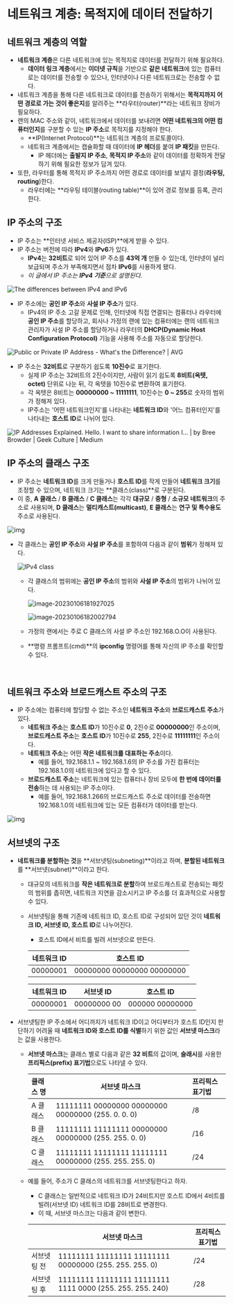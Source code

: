 # 네트워크 계층: 목적지에 데이터 전달하기

## 네트워크 계층의 역할

- **네트워크 계층**은 다른 네트워크에 있는 목적지로 데이터를 전달하기 위해 필요하다.
  - **데이터 링크 계층**에서는 **이더넷 규칙**을 기반으로 **같은 네트워크**에 있는 컴퓨터로는 데이터를 전송할 수 있으나, 인터넷이나 다른 네트워크로는 전송할 수 없다.
- 네트워크 계층을 통해 다른 네트워크로 데이터를 전송하기 위해서는 **목적지까지 어떤 경로로 가는 것이 좋은지**를 알려주는 **라우터(router)**라는 네트워크 장비가 필요하다.
- 랜의 MAC 주소와 같이, 네트워크에서 데이터를 보내려면 **어떤 네트워크의 어떤 컴퓨터인지**를 구분할 수 있는 **IP 주소**로 목적지를 지정해야 한다.
  - **IP(Internet Protocol)**는 네트워크 계층의 프로토콜이다.
  - 네트워크 계층에서는 캡슐화할 때 데이터에 **IP 헤더**를 붙여 **IP 패킷**을 만든다.
    - IP 헤더에는 **출발지 IP 주소**, **목적지 IP 주소**와 같이 데이터를 정확하게 전달하기 위해 필요한 정보가 담겨 있다.
- 또한, 라우터를 통해 목적지 IP 주소까지 어떤 경로로 데이터를 보낼지 결정(**라우팅, routing**)한다.
  - 라우터에는 **라우팅 테이블(routing table)**이 있어 경로 정보를 등록, 관리한다.

## IP 주소의 구조

- IP 주소는 **인터넷 서비스 제공자(ISP)**에게 받을 수 있다.
- IP 주소는 버전에 따라 **IPv4**와 **IPv6**가 있다.
  - **IPv4**는 **32비트**로 되어 있어 IP 주소를 **43억 개** 만들 수  있는데, 인터넷이 널리 보급되며 주소가 부족해지면서 점차 **IPv6**를 사용하게 됐다.
  - *이 글에서 IP 주소는 **IPv4 기준**으로 설명된다.*

![The differences between IPv4 and IPv6](https://signal.avg.com/hs-fs/hubfs/Blog_Content/Avg/Signal/AVG%20Signal%20Images/IPv4%20vs.%20IPv6%20addresses%20(Signal)/IPv4-vs-IPv6-EN.png?width=1320&name=IPv4-vs-IPv6-EN.png)

- IP 주소에는 **공인 IP 주소**와 **사설 IP 주소**가 있다.
  - IPv4의 IP 주소 고갈 문제로 인해, 인터넷에 직접 연결되는 컴퓨터나 라우터에 **공인 IP 주소**를 할당하고, 회사나 가정의 랜에 있는 컴퓨터에는 랜의 네트워크 관리자가 사설 IP 주소를 할당하거나 라우터의 **DHCP(Dynamic Host Configuration Protocol)** 기능을 사용해 주소를 자동으로 할당한다.

![Public or Private IP Address - What's the Difference? | AVG](https://signal.avg.com/hs-fs/hubfs/Blog_Content/Avg/Signal/AVG%20Signal%20Images/Public%20vs.%20local%20IP%20addresses%20(Signal)/Public-vs-local-IP-addresses.png?width=1320&name=Public-vs-local-IP-addresses.png)

- IP 주소는 **32비트**로 구분하기 쉽도록 **10진수**로 표기한다.
  - 실제 IP 주소는 32비트의 2진수이지만, 사람이 읽기 쉽도록 **8비트(옥텟, octet)** 단위로 나눈 뒤, 각 옥텟을 10진수로 변환하여 표기한다.
  - 각 옥텟은 8비트는 **00000000 ~ 11111111**, 10진수는 **0 ~ 255**로 숫자의 범위가 정해져 있다.
  - IP주소는 '어떤 네트워크인지'를 나타내는 **네트워크 ID**와 '어느 컴퓨터인지'를 나타내는 **호스트 ID**로 나뉘어 있다.

![IP Addresses Explained. Hello. I want to share information I… | by Bree  Browder | Geek Culture | Medium](https://miro.medium.com/max/1174/0*KJ0Rc-PoDVodacb2)

## IP 주소의 클래스 구조

- IP 주소는 **네트워크 ID**를 크게 만들거나 **호스트 ID**를 작게 만들어 **네트워크 크기**를 조정할 수 있으며, 네트워크 크기는 **클래스(class)**로 구분된다.
- 이 중, **A 클래스** / **B 클래스** / **C 클래스**는 각각 **대규모** / **중형** / **소규모 네트워크**의 주소로 사용되며, **D 클래스**는 **멀티캐스트(multicast)**, **E 클래스**는 **연구 및 특수용도** 주소로 사용된다.

![img](https://cdn.inflearn.com/public/comments/64d912dd-88b7-4503-bb82-b7ea585f93bf/IP%20%EC%A0%95%EB%A6%AC.jpg)

- 각 클래스는 **공인 IP 주소**와 **사설 IP 주소**를 포함하여 다음과 같이 **범위**가 정해져 있다.

  ![IPv4 class](https://blog.kakaocdn.net/dn/bZVUCs/btrcXjUul4b/eu3dSspA3SvIlPxEFiS06k/img.png)

  - 각 클래스의 범위에는 **공인 IP 주소**의 범위와 **사설 IP 주소**의 범위가 나뉘어 있다.

    ![image-20230106181927025](C:\Users\jodic\AppData\Roaming\Typora\typora-user-images\image-20230106181927025.png)

    ![image-20230106182002794](C:\Users\jodic\AppData\Roaming\Typora\typora-user-images\image-20230106182002794.png)

  - 가정의 랜에서는 주로 C 클래스의 사설 IP 주소인 192.168.O.O이 사용된다.

  - **명령 프롬프트(cmd)**의 **ipconfig** 명령어를 통해 자신의 IP 주소를 확인할 수 있다.

​	

## 네트워크 주소와 브로드캐스트 주소의 구조

- IP 주소에는 컴퓨터에 할당할 수 없는 주소인 **네트워크 주소**와 **브로드캐스트 주소**가 있다.
  - **네트워크 주소**는 **호스트 ID**가 10진수로 **0**, 2진수로 **00000000**인 주소이며, **브로드캐스트 주소**는 **호스트 ID**가 10진수로 **255**, 2진수로 **11111111**인 주소이다.
  - **네트워크 주소**는 어떤 **작은 네트워크를 대표하는 주소**이다. 
    - 예를 들어, 192.168.1.1 ~ 192.168.1.6의 IP 주소를 가진 컴퓨터는 192.168.1.0의 네트워크에 있다고 할 수 있다.
  - **브로드캐스트 주소**는 네트워크에 있는 컴퓨터나 장비 모두에 **한 번에 데이터를 전송**하는 데 사용되는 IP 주소이다. 
    - 예를 들어, 192.168.1.266의 브로드캐스트 주소로 데이터를 전송하면 192.168.1.0의 네트워크에 있는 모든 컴퓨터가 데이터를 받는다.

![img](https://velog.velcdn.com/images%2Fminseojo%2Fpost%2Fa4d7bdb2-d67f-4797-bc69-4872533aca4c%2Fimage.png)

## 서브넷의 구조

- **네트워크를 분할하는 것**을 **서브넷팅(subneting)**이라고 하며, **분할된 네트워크**를 **서브넷(subnet)**이라고 한다.

  - 대규모의 네트워크를 **작은 네트워크로 분할**하여 브로드캐스트로 전송되는 패킷의 범위를 좁히면, 네트워크 지연을 감소시키고 IP 주소를 더 효과적으로 사용할 수 있다.

  - 서브넷팅을 통해 기존에 네트워크 ID, 호스트 ID로 구성되어 있던 것이 **네트워크 ID, 서브넷 ID, 호스트 ID**로 나누어진다.

    - 호스트 ID에서 비트를 빌려 서브넷으로 만든다.

    | 네트워크 ID |         호스트 ID          |
    | :---------: | :------------------------: |
    |  00000001   | 00000000 00000000 00000000 |

    | 네트워크 ID | 서브넷 ID   | 호스트 ID       |
    | ----------- | ----------- | --------------- |
    | 00000001    | 00000000 00 | 000000 00000000 |

- 서브넷팅한 IP 주소에서 어디까지가 네트워크 ID이고 어디부터가 호스트 ID인지 판단하기 어려울 때 **네트워크 ID와 호스트 ID를 식별**하기 위한 값인 **서브넷 마스크**라는 값을 사용한다.

  - **서브넷 마스크**는 클래스 별로 다음과 같은 **32 비트**의 값이며, **슬래시**를 사용한 **프리픽스(prefix) 표기법**으로도 나타낼 수 있다.

    | 클래스 명 | 서브넷 마스크                                             | 프리픽스 표기법 |
    | :-------- | --------------------------------------------------------- | :-------------- |
    | A 클래스  | 11111111  00000000  00000000  00000000 (255. 0. 0. 0)     | /8              |
    | B 클래스  | 11111111  11111111  00000000  00000000 (255. 255. 0. 0)   | /16             |
    | C 클래스  | 11111111  11111111  11111111  00000000 (255. 255. 255. 0) | /24             |

  - 예를 들어, 주소가 C 클래스의 네트워크를 서브넷팅한다고 하자.

    - C 클래스는 일반적으로 네트워크 ID가 24비트지만 호스트 ID에서 4비트를 빌려(서브넷 ID) 네트워크 ID를 28비트로 변경한다.
    - 이 때, 서브넷 마스크는 다음과 같이 변한다.

    |             | 서브넷 마스크                                                | 프리픽스 표기법 |
    | ----------- | ------------------------------------------------------------ | --------------- |
    | 서브넷팅 전 | 11111111  11111111  11111111  00000000 (255. 255. 255. 0)    | /24             |
    | 서브넷팅 후 | 11111111  11111111  11111111  1111 0000 (255. 255. 255. 240) | /28             |

    